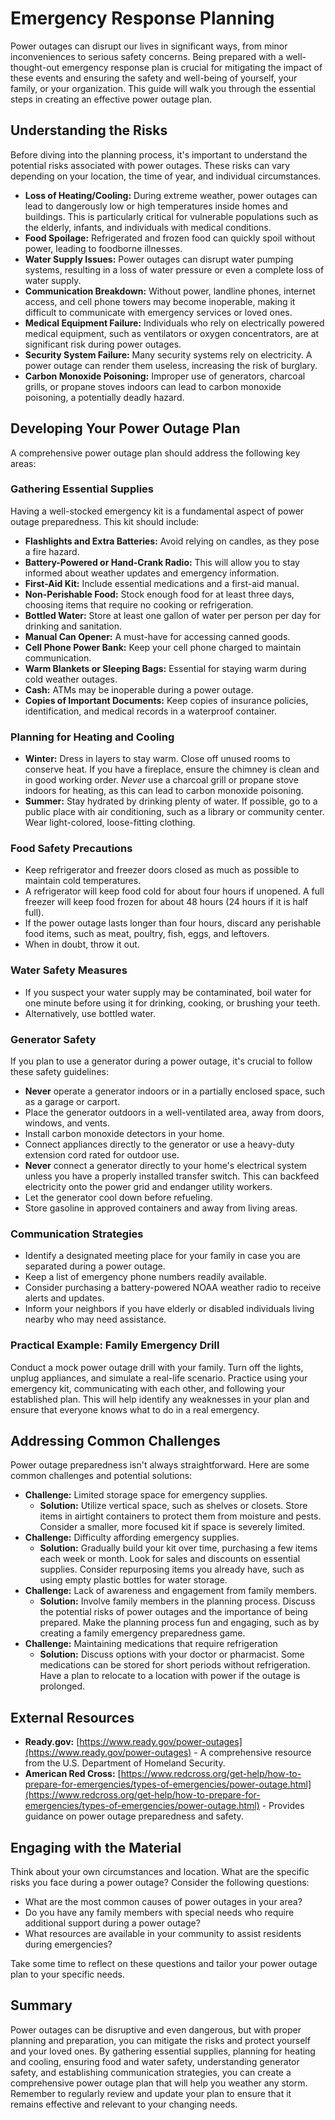# Emergency Response Planning

Power outages can disrupt our lives in significant ways, from minor inconveniences to serious safety concerns. Being prepared with a well-thought-out emergency response plan is crucial for mitigating the impact of these events and ensuring the safety and well-being of yourself, your family, or your organization. This guide will walk you through the essential steps in creating an effective power outage plan.

## Understanding the Risks

Before diving into the planning process, it's important to understand the potential risks associated with power outages. These risks can vary depending on your location, the time of year, and individual circumstances.

*   **Loss of Heating/Cooling:** During extreme weather, power outages can lead to dangerously low or high temperatures inside homes and buildings. This is particularly critical for vulnerable populations such as the elderly, infants, and individuals with medical conditions.
*   **Food Spoilage:** Refrigerated and frozen food can quickly spoil without power, leading to foodborne illnesses.
*   **Water Supply Issues:** Power outages can disrupt water pumping systems, resulting in a loss of water pressure or even a complete loss of water supply.
*   **Communication Breakdown:** Without power, landline phones, internet access, and cell phone towers may become inoperable, making it difficult to communicate with emergency services or loved ones.
*   **Medical Equipment Failure:** Individuals who rely on electrically powered medical equipment, such as ventilators or oxygen concentrators, are at significant risk during power outages.
*   **Security System Failure:** Many security systems rely on electricity. A power outage can render them useless, increasing the risk of burglary.
*   **Carbon Monoxide Poisoning:** Improper use of generators, charcoal grills, or propane stoves indoors can lead to carbon monoxide poisoning, a potentially deadly hazard.

## Developing Your Power Outage Plan

A comprehensive power outage plan should address the following key areas:

### Gathering Essential Supplies

Having a well-stocked emergency kit is a fundamental aspect of power outage preparedness. This kit should include:

*   **Flashlights and Extra Batteries:** Avoid relying on candles, as they pose a fire hazard.
*   **Battery-Powered or Hand-Crank Radio:** This will allow you to stay informed about weather updates and emergency information.
*   **First-Aid Kit:** Include essential medications and a first-aid manual.
*   **Non-Perishable Food:** Stock enough food for at least three days, choosing items that require no cooking or refrigeration.
*   **Bottled Water:** Store at least one gallon of water per person per day for drinking and sanitation.
*   **Manual Can Opener:** A must-have for accessing canned goods.
*   **Cell Phone Power Bank:** Keep your cell phone charged to maintain communication.
*   **Warm Blankets or Sleeping Bags:** Essential for staying warm during cold weather outages.
*   **Cash:** ATMs may be inoperable during a power outage.
*   **Copies of Important Documents:** Keep copies of insurance policies, identification, and medical records in a waterproof container.

### Planning for Heating and Cooling

*   **Winter:** Dress in layers to stay warm. Close off unused rooms to conserve heat. If you have a fireplace, ensure the chimney is clean and in good working order. *Never* use a charcoal grill or propane stove indoors for heating, as this can lead to carbon monoxide poisoning.
*   **Summer:** Stay hydrated by drinking plenty of water. If possible, go to a public place with air conditioning, such as a library or community center. Wear light-colored, loose-fitting clothing.

### Food Safety Precautions

*   Keep refrigerator and freezer doors closed as much as possible to maintain cold temperatures.
*   A refrigerator will keep food cold for about four hours if unopened. A full freezer will keep food frozen for about 48 hours (24 hours if it is half full).
*   If the power outage lasts longer than four hours, discard any perishable food items, such as meat, poultry, fish, eggs, and leftovers.
*   When in doubt, throw it out.

### Water Safety Measures

*   If you suspect your water supply may be contaminated, boil water for one minute before using it for drinking, cooking, or brushing your teeth.
*   Alternatively, use bottled water.

### Generator Safety

If you plan to use a generator during a power outage, it's crucial to follow these safety guidelines:

*   **Never** operate a generator indoors or in a partially enclosed space, such as a garage or carport.
*   Place the generator outdoors in a well-ventilated area, away from doors, windows, and vents.
*   Install carbon monoxide detectors in your home.
*   Connect appliances directly to the generator or use a heavy-duty extension cord rated for outdoor use.
*   **Never** connect a generator directly to your home's electrical system unless you have a properly installed transfer switch. This can backfeed electricity onto the power grid and endanger utility workers.
*   Let the generator cool down before refueling.
*   Store gasoline in approved containers and away from living areas.

### Communication Strategies

*   Identify a designated meeting place for your family in case you are separated during a power outage.
*   Keep a list of emergency phone numbers readily available.
*   Consider purchasing a battery-powered NOAA weather radio to receive alerts and updates.
*   Inform your neighbors if you have elderly or disabled individuals living nearby who may need assistance.

### Practical Example: Family Emergency Drill

Conduct a mock power outage drill with your family. Turn off the lights, unplug appliances, and simulate a real-life scenario. Practice using your emergency kit, communicating with each other, and following your established plan. This will help identify any weaknesses in your plan and ensure that everyone knows what to do in a real emergency.

## Addressing Common Challenges

Power outage preparedness isn't always straightforward. Here are some common challenges and potential solutions:

*   **Challenge:** Limited storage space for emergency supplies.
    *   **Solution:** Utilize vertical space, such as shelves or closets. Store items in airtight containers to protect them from moisture and pests. Consider a smaller, more focused kit if space is severely limited.
*   **Challenge:** Difficulty affording emergency supplies.
    *   **Solution:** Gradually build your kit over time, purchasing a few items each week or month. Look for sales and discounts on essential supplies. Consider repurposing items you already have, such as using empty plastic bottles for water storage.
*   **Challenge:** Lack of awareness and engagement from family members.
    *   **Solution:** Involve family members in the planning process. Discuss the potential risks of power outages and the importance of being prepared. Make the planning process fun and engaging, such as by creating a family emergency preparedness game.
*   **Challenge:** Maintaining medications that require refrigeration
    *   **Solution:** Discuss options with your doctor or pharmacist. Some medications can be stored for short periods without refrigeration. Have a plan to relocate to a location with power if the outage is prolonged.

## External Resources

*   **Ready.gov:** [https://www.ready.gov/power-outages](https://www.ready.gov/power-outages) - A comprehensive resource from the U.S. Department of Homeland Security.
*   **American Red Cross:** [https://www.redcross.org/get-help/how-to-prepare-for-emergencies/types-of-emergencies/power-outage.html](https://www.redcross.org/get-help/how-to-prepare-for-emergencies/types-of-emergencies/power-outage.html) - Provides guidance on power outage preparedness and safety.

## Engaging with the Material

Think about your own circumstances and location. What are the specific risks you face during a power outage? Consider the following questions:

*   What are the most common causes of power outages in your area?
*   Do you have any family members with special needs who require additional support during a power outage?
*   What resources are available in your community to assist residents during emergencies?

Take some time to reflect on these questions and tailor your power outage plan to your specific needs.

## Summary

Power outages can be disruptive and even dangerous, but with proper planning and preparation, you can mitigate the risks and protect yourself and your loved ones. By gathering essential supplies, planning for heating and cooling, ensuring food and water safety, understanding generator safety, and establishing communication strategies, you can create a comprehensive power outage plan that will help you weather any storm. Remember to regularly review and update your plan to ensure that it remains effective and relevant to your changing needs.